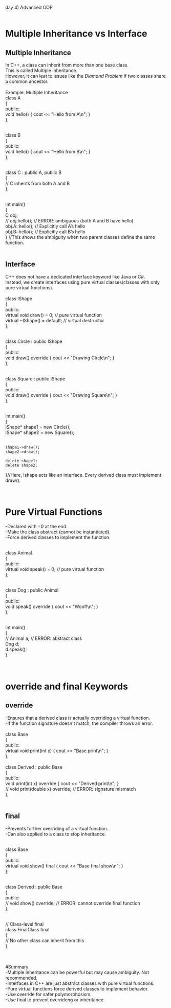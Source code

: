 day 4) Advanced OOP<br><br>

# Multiple Inheritance vs Interface<br>
## Multiple Inheritance<br>
In C++, a class can inherit from more than one base class.<br>
This is called Multiple Inheritance.<br>
However, it  can leat to issues like the *Diamond Problem* if two classes share a common ancestor.
<br><br>
Example: Multiple Inheritance<br>
class A <br>
{<br>
public:<br>
    void hello() { cout << "Hello from A\n"; }<br>
};<br><br>

class B <br>
{<br>
public:<br>
    void hello() { cout << "Hello from B\n"; }<br>
};<br><br>

class C : public A, public B <br>
{<br>
    // C inherits from both A and B<br>
};<br><br>

int main()<br>
{<br>
    C obj;<br>
    // obj.hello(); // ERROR: ambiguous (both A and B have hello)<br>
    obj.A::hello(); // Explicitly call A’s hello<br>
    obj.B::hello(); // Explicitly call B’s hello<br>
} //This shows the ambiguity when two parent classes define the same function.<br><br>

## Interface<br>
C++ does not have a dedicated interface keyword like Java or C#.<br>
Instead, we create interfaces using pure virtual classes(classes with only pure virtual functions).
<br><br>
class IShape <br>
{<br>
public:<br>
    virtual void draw() = 0; // pure virtual function<br>
    virtual ~IShape() = default; // virtual destructor<br>
};<br><br>

class Circle : public IShape <br>
{<br>
public:<br>
    void draw() override { cout << "Drawing Circle\n"; }<br>
};<br><br>

class Square : public IShape <br>
{<br>
public:<br>
    void draw() override { cout << "Drawing Square\n"; }<br>
};<br><br>

int main() <br>
{<br>
    IShape* shape1 = new Circle();<br>
    IShape* shape2 = new Square();<br><br>

    shape1->draw();
    shape2->draw();

    delete shape1;
    delete shape2;
}//Here, Ishape acts like an interface. Every derived class must implement draw().<br><br><br>


# Pure Virtual Functions<br>
-Declared with =0 at the end.<br>
-Make the class abstract (cannot be instantiated).<br>
-Force derived classes to implement the function.<br><br>

class Animal <br>
{<br>
public:<br>
    virtual void speak() = 0; // pure virtual function<br>
};<br><br>

class Dog : public Animal <br>
{<br>
public:<br>
    void speak() override { cout << "Woof!\n"; }<br>
};<br><br>

int main() <br>
{<br>
    // Animal a; // ERROR: abstract class<br>
    Dog d;<br>
    d.speak();<br>
}<br><br><br>


# override and final Keywords<br>
## override<br>
   -Ensures that a derived class is actually overriding a virtual function.<br>
   -If the function signature doesn't match, the compiler throws an error.
<br><br>
class Base <br>
{<br>
public:<br>
    virtual void print(int x) { cout << "Base print\n"; }<br>
};<br>
<br>
class Derived : public Base<br>
{<br>
public:<br>
    void print(int x) override { cout << "Derived print\n"; }<br>
    // void print(double x) override; // ERROR: signature mismatch<br>
};<br><br>

## final<br>
   -Prevents further overriding of a virtual function.<br>
   -Can also applied to a class to stop inheritance.<br><br>

class Base<br>
{<br>
public:<br>
    virtual void show() final { cout << "Base final show\n"; }<br>
};<br><br>

class Derived : public Base <br>
{<br>
public:<br>
    // void show() override; // ERROR: cannot override final function<br>
};<br><br>

// Class-level final<br>
class FinalClass final <br>
{<br>
    // No other class can inherit from this<br>
};<br><br><br>


#Summary<br>
-Multiple inheritance can be powerful but may cause ambiguity. Not recommended.<br>
-Interfaces in C++ are just abstract classes with pure virtual functions.<br>
-Pure virtual functions force derived classes to implement behavior.<br>
-Use override for safer polymorphosism.<br>
-Use final to prevent overrideng or inheritance.<br>
